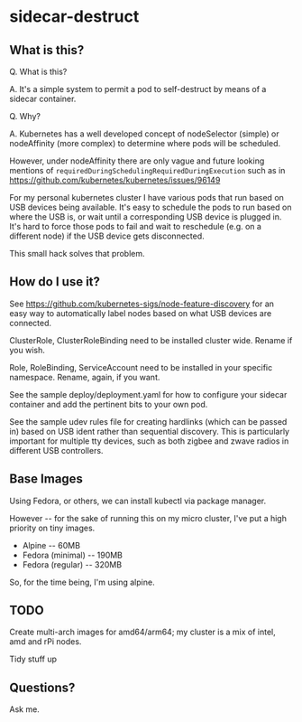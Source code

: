 # sidecar-destruct

## What is this?

Q. What is this?

A. It's a simple system to permit a pod to self-destruct by means
of a sidecar container.

Q. Why?

A. Kubernetes has a well developed concept of nodeSelector (simple) or
nodeAffinity (more complex) to determine where pods will be scheduled.

However, under nodeAffinity there are only vague and future looking
mentions of `requiredDuringSchedulingRequiredDuringExecution` such as
in https://github.com/kubernetes/kubernetes/issues/96149

For my personal kubernetes cluster I have various pods that run based 
on USB devices being available.  It's easy to schedule the pods to run
based on where the USB is, or wait until a corresponding USB device
is plugged in.  It's hard to force those pods to fail and wait to
reschedule (e.g. on a different node) if the USB device gets 
disconnected.

This small hack solves that problem.


## How do I use it?

See https://github.com/kubernetes-sigs/node-feature-discovery for an easy way to automatically
label nodes based on what USB devices are connected.  

ClusterRole, ClusterRoleBinding need to be installed cluster wide.  Rename if you wish.

Role, RoleBinding, ServiceAccount need to be installed in your specific namespace.  Rename, again, if you want.

See the sample deploy/deployment.yaml for how to configure your sidecar container and add the pertinent bits to your own pod.


See the sample udev rules file for creating hardlinks (which can be passed in) based on USB ident
rather than sequential discovery.  This is particularly important for multiple tty devices, such
as both zigbee and zwave radios in different USB controllers.




## Base Images

Using Fedora, or others, we can install kubectl via package manager.

However -- for the sake of running this on my micro cluster, I've put a high priority on tiny images.

* Alpine -- 60MB  
* Fedora (minimal) -- 190MB  
* Fedora (regular) -- 320MB  

So, for the time being, I'm using alpine.


## TODO

Create multi-arch images for amd64/arm64; my cluster is a mix of intel, amd and rPi nodes.

Tidy stuff up


## Questions?

Ask me.


